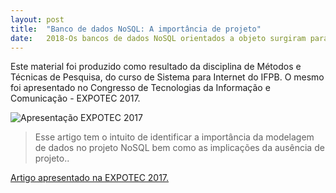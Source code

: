 ```yaml
---
layout: post
title:  "Banco de dados NoSQL: A importância de projeto"
date:   2018-Os bancos de dados NoSQL orientados a objeto surgiram para atender a uma necessidade relacionada ao armazenamento de tipos de dados cada vez mais complexos, de difícil representação no modelo relacional.
---
```


<p class="intro"><span class="dropcap">E</span>ste material foi produzido como resultado da disciplina de Métodos e Técnicas de Pesquisa, do curso de Sistema para Internet do IFPB. O mesmo foi apresentado no Congresso de Tecnologias da Informação e Comunicação - EXPOTEC 2017.</p>

<img src="{{ '/assets/img/expotec.jpg' | prepend: site.baseurl }}" alt="Apresentação EXPOTEC 2017">



<blockquote>Esse artigo tem o intuito de identificar a importância da modelagem de dados no projeto NoSQL bem como as implicações da ausência de projeto..</blockquote>

<a href="https://github.com/edguedes/Academico/blob/master/Walter_Artigo_IFPB.pdf">Artigo apresentado na EXPOTEC 2017.</a> 